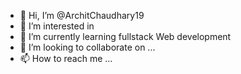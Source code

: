 - 👋 Hi, I’m @ArchitChaudhary19
- 👀 I’m interested in 
- 🌱 I’m currently learning fullstack Web development
- 💞️ I’m looking to collaborate on ...
- 📫 How to reach me ...

<!---
ArchitChaudhary19/ArchitChaudhary19 is a ✨ special ✨ repository because its `README.md` (this file) appears on your GitHub profile.
You can click the Preview link to take a look at your changes.
--->

